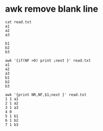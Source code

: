 # awk remove blank line 
```{bash}
cat read.txt
a1
a2
a3

b1
b2
b3

awk '{if(NF >0) print ;next }' read.txt
a1
a2
a3
b1
b2
b3

awk '{print NR,NF,$1;next }' read.txt
1 1 a1
2 1 a2
3 1 a3
4 0
5 1 b1
6 1 b2
7 1 b3
```
